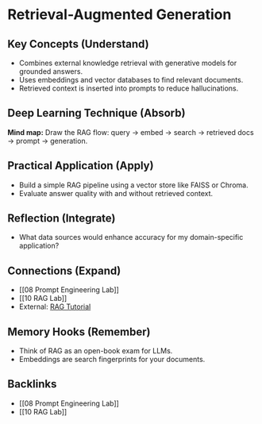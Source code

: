 # Retrieval-Augmented Generation

## Key Concepts (Understand)
- Combines external knowledge retrieval with generative models for grounded answers.
- Uses embeddings and vector databases to find relevant documents.
- Retrieved context is inserted into prompts to reduce hallucinations.

## Deep Learning Technique (Absorb)
**Mind map:** Draw the RAG flow: query → embed → search → retrieved docs → prompt → generation.

## Practical Application (Apply)
- Build a simple RAG pipeline using a vector store like FAISS or Chroma.
- Evaluate answer quality with and without retrieved context.

## Reflection (Integrate)
- What data sources would enhance accuracy for my domain-specific application?

## Connections (Expand)
- [[08 Prompt Engineering Lab]]
- [[10 RAG Lab]]
- External: [RAG Tutorial](https://www.pinecone.io/learn/retrieval-augmented-generation/)

## Memory Hooks (Remember)
- Think of RAG as an open-book exam for LLMs.
- Embeddings are search fingerprints for your documents.

## Backlinks
- [[08 Prompt Engineering Lab]]
- [[10 RAG Lab]]
